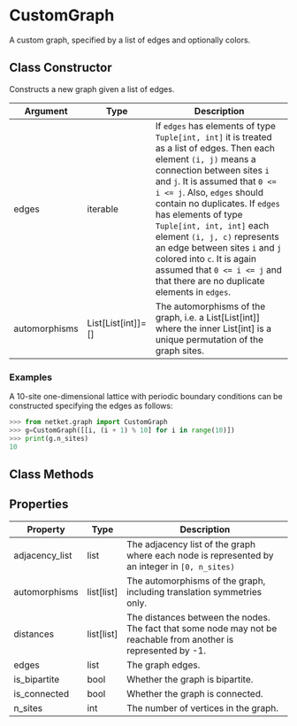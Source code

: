 # CustomGraph
A custom graph, specified by a list of edges and optionally colors.

## Class Constructor
Constructs a new graph given a list of edges.

|  Argument   |       Type       |                                                                                                                                                                                                                                     Description                                                                                                                                                                                                                                     |
|-------------|------------------|-------------------------------------------------------------------------------------------------------------------------------------------------------------------------------------------------------------------------------------------------------------------------------------------------------------------------------------------------------------------------------------------------------------------------------------------------------------------------------------|
|edges        |iterable          |If `edges` has elements of type `Tuple[int, int]` it is treated as a list of edges. Then each element `(i, j)` means a connection between sites `i` and `j`. It is assumed that `0 <= i <= j`. Also, `edges` should contain no duplicates. If `edges` has elements of type `Tuple[int, int, int]` each element `(i, j, c)` represents an edge between sites `i` and `j` colored into `c`. It is again assumed that `0 <= i <= j` and that there are no duplicate elements in `edges`.|
|automorphisms|List[List[int]]=[]|The automorphisms of the graph, i.e. a List[List[int]] where the inner List[int] is a unique permutation of the graph sites.                                                                                                                                                                                                                                                                                                                                                         |

### Examples
A 10-site one-dimensional lattice with periodic boundary conditions can be
constructed specifying the edges as follows:

```python
>>> from netket.graph import CustomGraph
>>> g=CustomGraph([[i, (i + 1) % 10] for i in range(10)])
>>> print(g.n_sites)
10

```



## Class Methods 
## Properties

|   Property   |      Type       |                                                        Description                                                        |
|--------------|-----------------|---------------------------------------------------------------------------------------------------------------------------|
|adjacency_list|       list      | The adjacency list of the graph where each node is           represented by an integer in `[0, n_sites)`                  |
|automorphisms |       list[list]| The automorphisms of the graph,           including translation symmetries only.                                          |
|distances     |       list[list]| The distances between the nodes. The fact that some node           may not be reachable from another is represented by -1.|
|edges         |       list      | The graph edges.                                                                                                          |
|is_bipartite  |       bool      | Whether the graph is bipartite.                                                                                           |
|is_connected  |       bool      | Whether the graph is connected.                                                                                           |
|n_sites       |       int       | The number of vertices in the graph.                                                                                      |
